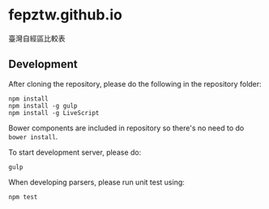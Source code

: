fepztw.github.io
================

臺灣自經區比較表


Development
-----------

After cloning the repository, please do the following in the repository folder:

```
npm install
npm install -g gulp
npm install -g LiveScript
```

Bower components are included in repository so there's no need to do `bower install`.

To start development server, please do:

```
gulp
```

When developing parsers, please run unit test using:

```
npm test
```
